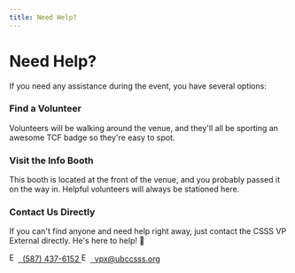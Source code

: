 ```yaml
---
title: Need Help?
---
```


# Need Help?

If you need any assistance during the event, you have several options:

### Find a Volunteer

Volunteers will be walking around the venue, and they'll all be sporting an awesome TCF badge so they're easy to spot.


### Visit the Info Booth

This booth is located at the front of the venue, and you probably passed it on the way in. Helpful volunteers will always be stationed here.

### Contact Us Directly

If you can't find anyone and need help right away, just contact the CSSS VP External directly. He's here to help! 🙂

<a class="hover action-button" href="tel:7786814965">
    <img width="16" height="16" class="icon" src="/img/icons/phone.svg" alt="Email">&nbsp; (587) 437-6152
</a>
<a class="hover action-button action-button--secondary" href="mailto:vpx@ubccsss.org">
    <img width="16" height="16" class="icon" src="/img/icons/envelope.svg" alt="Email">&nbsp; vpx@ubccsss.org
</a>
